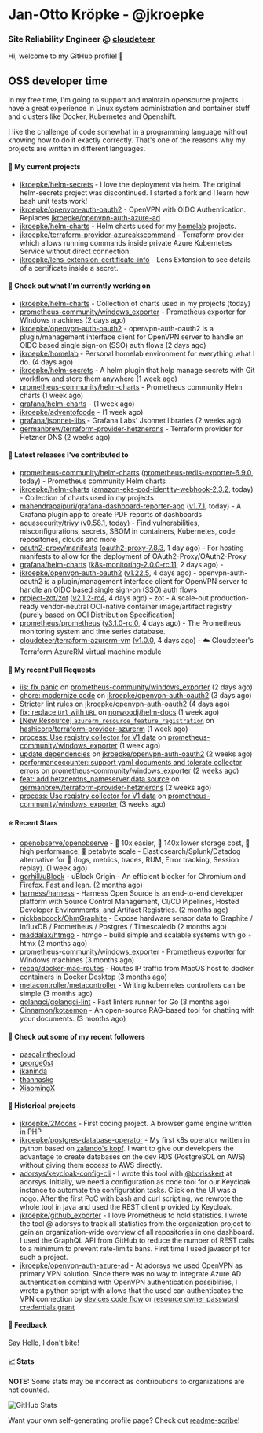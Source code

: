 # Jan-Otto Kröpke - @jkroepke
### Site Reliability Engineer @ [cloudeteer](https://cloudeteer.de/)

Hi, welcome to my GitHub profile! 👋

## OSS developer time
In my free time, I'm going to support and maintain opensource projects. I have a great experience in Linux system administration and container stuff and clusters like Docker, Kubernetes and Openshift.

I like the challenge of code somewhat in a programming language without knowing how to do it exactly correctly. That's one of the reasons why my projects are written in different languages.

#### 🌱 My current projects
- [jkroepke/helm-secrets](https://github.com/jkroepke/helm-secrets) - I love the deployment via helm. The original helm-secrets project was discontinued. I started a fork and I learn how bash unit tests work!
- [jkroepke/openvpn-auth-oauth2](https://github.com/jkroepke/openvpn-auth-oauth2) - OpenVPN with OIDC Authentication. Replaces  [jkroepke/openvpn-auth-azure-ad](https://github.com/jkroepke/openvpn-auth-azure-ad) 
- [jkroepke/helm-charts](https://github.com/jkroepke/helm-charts) - Helm charts used for my [homelab](https://github.com/jkroepke/homelab) projects.
- [jkroepke/terraform-provider-azureakscommand](https://github.com/jkroepke/terraform-provider-azureakscommand) - Terraform provider which allows running commands inside private Azure Kubernetes Service without direct connection.
- [jkroepke/lens-extension-certificate-info](https://github.com/jkroepke/lens-extension-certificate-info) - Lens Extension to see details of a certificate inside a secret.

#### 👷 Check out what I'm currently working on

- [jkroepke/helm-charts](https://github.com/jkroepke/helm-charts) - Collection of charts used in my projects (today)
- [prometheus-community/windows_exporter](https://github.com/prometheus-community/windows_exporter) - Prometheus exporter for Windows machines (2 days ago)
- [jkroepke/openvpn-auth-oauth2](https://github.com/jkroepke/openvpn-auth-oauth2) - openvpn-auth-oauth2 is a plugin/management interface client for OpenVPN server to handle an OIDC based single sign-on (SSO) auth flows (2 days ago)
- [jkroepke/homelab](https://github.com/jkroepke/homelab) - Personal homelab environment for everything what I do. (4 days ago)
- [jkroepke/helm-secrets](https://github.com/jkroepke/helm-secrets) - A helm plugin that help manage secrets with Git workflow and store them anywhere (1 week ago)
- [prometheus-community/helm-charts](https://github.com/prometheus-community/helm-charts) - Prometheus community Helm charts (1 week ago)
- [grafana/helm-charts](https://github.com/grafana/helm-charts) -  (1 week ago)
- [jkroepke/adventofcode](https://github.com/jkroepke/adventofcode) -  (1 week ago)
- [grafana/jsonnet-libs](https://github.com/grafana/jsonnet-libs) - Grafana Labs&#39; Jsonnet libraries (2 weeks ago)
- [germanbrew/terraform-provider-hetznerdns](https://github.com/germanbrew/terraform-provider-hetznerdns) - Terraform provider for Hetzner DNS (2 weeks ago)

#### 🔭 Latest releases I've contributed to

- [prometheus-community/helm-charts](https://github.com/prometheus-community/helm-charts) ([prometheus-redis-exporter-6.9.0](https://github.com/prometheus-community/helm-charts/releases/tag/prometheus-redis-exporter-6.9.0), today) - Prometheus community Helm charts
- [jkroepke/helm-charts](https://github.com/jkroepke/helm-charts) ([amazon-eks-pod-identity-webhook-2.3.2](https://github.com/jkroepke/helm-charts/releases/tag/amazon-eks-pod-identity-webhook-2.3.2), today) - Collection of charts used in my projects
- [mahendrapaipuri/grafana-dashboard-reporter-app](https://github.com/mahendrapaipuri/grafana-dashboard-reporter-app) ([v1.7.1](https://github.com/mahendrapaipuri/grafana-dashboard-reporter-app/releases/tag/v1.7.1), today) - A Grafana plugin app to create PDF reports of dashboards
- [aquasecurity/trivy](https://github.com/aquasecurity/trivy) ([v0.58.1](https://github.com/aquasecurity/trivy/releases/tag/v0.58.1), today) - Find vulnerabilities, misconfigurations, secrets, SBOM in containers, Kubernetes, code repositories, clouds and more
- [oauth2-proxy/manifests](https://github.com/oauth2-proxy/manifests) ([oauth2-proxy-7.8.3](https://github.com/oauth2-proxy/manifests/releases/tag/oauth2-proxy-7.8.3), 1 day ago) - For hosting manifests to allow for the deployment of OAuth2-Proxy/OAuth2-Proxy
- [grafana/helm-charts](https://github.com/grafana/helm-charts) ([k8s-monitoring-2.0.0-rc.11](https://github.com/grafana/helm-charts/releases/tag/k8s-monitoring-2.0.0-rc.11), 2 days ago) - 
- [jkroepke/openvpn-auth-oauth2](https://github.com/jkroepke/openvpn-auth-oauth2) ([v1.22.5](https://github.com/jkroepke/openvpn-auth-oauth2/releases/tag/v1.22.5), 4 days ago) - openvpn-auth-oauth2 is a plugin/management interface client for OpenVPN server to handle an OIDC based single sign-on (SSO) auth flows
- [project-zot/zot](https://github.com/project-zot/zot) ([v2.1.2-rc4](https://github.com/project-zot/zot/releases/tag/v2.1.2-rc4), 4 days ago) - zot - A scale-out production-ready vendor-neutral OCI-native container image/artifact registry (purely based on OCI Distribution Specification)
- [prometheus/prometheus](https://github.com/prometheus/prometheus) ([v3.1.0-rc.0](https://github.com/prometheus/prometheus/releases/tag/v3.1.0-rc.0), 4 days ago) - The Prometheus monitoring system and time series database.
- [cloudeteer/terraform-azurerm-vm](https://github.com/cloudeteer/terraform-azurerm-vm) ([v1.0.0](https://github.com/cloudeteer/terraform-azurerm-vm/releases/tag/v1.0.0), 4 days ago) - ☁️ Cloudeteer&#39;s Terraform AzureRM virtual machine module

#### 🔨 My recent Pull Requests

- [iis: fix panic](https://github.com/prometheus-community/windows_exporter/pull/1820) on [prometheus-community/windows_exporter](https://github.com/prometheus-community/windows_exporter) (2 days ago)
- [chore: modernize code](https://github.com/jkroepke/openvpn-auth-oauth2/pull/378) on [jkroepke/openvpn-auth-oauth2](https://github.com/jkroepke/openvpn-auth-oauth2) (3 days ago)
- [Stricter lint rules](https://github.com/jkroepke/openvpn-auth-oauth2/pull/377) on [jkroepke/openvpn-auth-oauth2](https://github.com/jkroepke/openvpn-auth-oauth2) (4 days ago)
- [fix: replace `Url` with `URL`](https://github.com/norwoodj/helm-docs/pull/281) on [norwoodj/helm-docs](https://github.com/norwoodj/helm-docs) (1 week ago)
- [[New Resource] `azurerm_resource_feature_registration`](https://github.com/hashicorp/terraform-provider-azurerm/pull/28303) on [hashicorp/terraform-provider-azurerm](https://github.com/hashicorp/terraform-provider-azurerm) (1 week ago)
- [process: Use registry collector for V1 data](https://github.com/prometheus-community/windows_exporter/pull/1814) on [prometheus-community/windows_exporter](https://github.com/prometheus-community/windows_exporter) (1 week ago)
- [update dependencies](https://github.com/jkroepke/openvpn-auth-oauth2/pull/373) on [jkroepke/openvpn-auth-oauth2](https://github.com/jkroepke/openvpn-auth-oauth2) (2 weeks ago)
- [performancecounter: support yaml documents and tolerate collector errors](https://github.com/prometheus-community/windows_exporter/pull/1809) on [prometheus-community/windows_exporter](https://github.com/prometheus-community/windows_exporter) (2 weeks ago)
- [feat: add hetznerdns_nameserver data source](https://github.com/germanbrew/terraform-provider-hetznerdns/pull/151) on [germanbrew/terraform-provider-hetznerdns](https://github.com/germanbrew/terraform-provider-hetznerdns) (2 weeks ago)
- [process: Use registry collector for V1 data](https://github.com/prometheus-community/windows_exporter/pull/1805) on [prometheus-community/windows_exporter](https://github.com/prometheus-community/windows_exporter) (3 weeks ago)

#### ⭐ Recent Stars

- [openobserve/openobserve](https://github.com/openobserve/openobserve) - 🚀 10x easier, 🚀 140x lower storage cost, 🚀 high performance,  🚀 petabyte scale - Elasticsearch/Splunk/Datadog alternative for 🚀 (logs, metrics, traces, RUM, Error tracking, Session replay). (1 week ago)
- [gorhill/uBlock](https://github.com/gorhill/uBlock) - uBlock Origin - An efficient blocker for Chromium and Firefox. Fast and lean. (2 months ago)
- [harness/harness](https://github.com/harness/harness) - Harness Open Source is an end-to-end developer platform with Source Control Management, CI/CD Pipelines, Hosted Developer Environments, and Artifact Registries. (2 months ago)
- [nickbabcock/OhmGraphite](https://github.com/nickbabcock/OhmGraphite) - Expose hardware sensor data to Graphite / InfluxDB / Prometheus / Postgres / Timescaledb (2 months ago)
- [maddalax/htmgo](https://github.com/maddalax/htmgo) - htmgo - build simple and scalable systems with go &#43; htmx (2 months ago)
- [prometheus-community/windows_exporter](https://github.com/prometheus-community/windows_exporter) - Prometheus exporter for Windows machines (3 months ago)
- [recap/docker-mac-routes](https://github.com/recap/docker-mac-routes) - Routes IP traffic from MacOS host to docker containers in Docker Desktop (3 months ago)
- [metacontroller/metacontroller](https://github.com/metacontroller/metacontroller) - Writing kubernetes controllers can be simple (3 months ago)
- [golangci/golangci-lint](https://github.com/golangci/golangci-lint) - Fast linters runner for Go (3 months ago)
- [Cinnamon/kotaemon](https://github.com/Cinnamon/kotaemon) - An open-source RAG-based tool for chatting with your documents. (3 months ago)

#### 👯 Check out some of my recent followers

- [pascalinthecloud](https://github.com/pascalinthecloud)
- [george0st](https://github.com/george0st)
- [jkaninda](https://github.com/jkaninda)
- [thannaske](https://github.com/thannaske)
- [XiaomingX](https://github.com/XiaomingX)

#### 📜 Historical projects
- [jkroepke/2Moons](https://github.com/jkroepke/2Moons) - First coding project. A browser game engine written in PHP
- [jkroepke/postgres-database-operator](https://github.com/jkroepke/postgres-database-operator) - My first k8s operator written in python based on [zalando's kopf](https://github.com/zalando-incubator/kopf). I want to give our developers the advantage to create databases on the dev RDS (PostgreSQL on AWS) without giving them access to AWS directly.
- [adorsys/keycloak-config-cli](https://github.com/adorsys/keycloak-config-cli) - I wrote this tool with [@borisskert](https://github.com/borisskert) at adorsys. Initially, we need a configuration as code tool for our Keycloak instance to automate the configuration tasks. Click on the UI was a nogo. After the first PoC with bash and curl scripting, we rewrote the whole tool in java and used the REST client provided by Keycloak.
- [jkroepke/github_exporter](https://github.com/jkroepke/github_exporter) - I love Prometheus to hold statistics. I wrote the tool @ adorsys to track all statistics from the organization project to gain an organization-wide overview of all repositories in one dashboard. I used the GraphQL API from GitHub to reduce the number of REST calls to a minimum to prevent rate-limits bans. First time I used javascript for such a project.
- [jkroepke/openvpn-auth-azure-ad](https://github.com/jkroepke/openvpn-auth-azure-ad) - At adorsys we used OpenVPN as primary VPN solution. Since there was no way to integrate Azure AD authentication combind with OpenVPN authentication possiblities, I wrote a python script with allows that the used can authenticates the VPN connection by [devices code flow](https://docs.microsoft.com/en-us/azure/active-directory/develop/v2-oauth2-device-code) or [resource owner password credentials grant](https://docs.microsoft.com/en-us/azure/active-directory/develop/v2-oauth-ropc)

#### 💬 Feedback

Say Hello, I don't bite!

#### 📈 Stats

**NOTE:** Some stats may be incorrect as contributions to organizations
are not counted.

![GitHub Stats](https://github-readme-stats.vercel.app/api?username=jkroepke&count_private=false&theme=tokyonight&show_icons=true)

Want your own self-generating profile page? Check out [readme-scribe](https://github.com/muesli/readme-scribe)!

